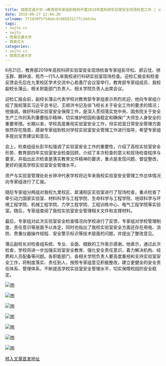 ```yaml
---
title: 西南交通大学->教育部专家组到我校开展2019年度科研实验室安全现场检查工作 | swjtu.cc
date: 2019-06-27 12:44:20
urlname: 771420f5f54bdc9c085831277c34dcba
tags: 
- swjtu.cc
- swjtu
- 西南交通大学
- 西南交大
categories:
- swjtu.cc
- 西南交通大学
---
```



6月21日，教育部2019年高校科研实验室安全现场检查专家组彭华松、郝云忱、禚玉群、魏钟波、苑杰一行5人来我校进行科研实验室现场检查。迎检汇报会和检查反馈会先后在九里校区学术交流中心若愚厅会议室举行，教育部专家组成员、我校副校长蒲云、相关职能部门负责人、相关学院负责人出席会议。

迎检汇报会前，副校长蒲云代表学校对教育部专家组表示热烈欢迎，他向专家组介绍了我校落实习近平总书记、王顺洪书记及徐飞校长关于安全工作的要求的情况；他强调，做好科研实验室安全保障工作，是深入贯彻落实党中央、国务院关于安全生产工作的系列重要指示精神，切实维护校园和谐稳定和确保广大师生人身安全的重要举措。长期以来，学校高度重视实验室安全工作，但实验室日常安全管理方面依然存在隐患，感谢专家组到校对学校实验室安全管理工作进行指导，希望专家组多提出宝贵建议和意见。

会上，检查组组长彭华松强调了实验室安全工作的重要性，介绍了高校实验室安全形势、教育部四年实验室安全检查回顾，介绍了本次检查的意义和现场检查程序与要求，并指出此次检查是落实教育文件精神的要求，重点是发现问题、督促整改，更好的提高学校实验室安全管理水平。

资产与实验室管理处处长钟冲代表学校将近年来我校实验室安全管理工作总体情况向专家组进行了汇报。

随后专家组分两组对我校九里校区、犀浦校区实验室进行了现场检查，重点检查了牵引动力国家实验室、材料科学与工程学院、生命科学与工程学院、地球科学与环境工程学院、机械工程学院、力学工程学院、工程训练中心、电气工程学院等实验室。随后，专家组查阅了我校实验室安全管理相关文件和支撑材料。

最后，专家组对此次实验室安全检查情况向学校进行了反馈，专家组对学校管理制度、责任意识等层面予以肯定，同时也指出了我校实验室安全方面还存在用电、消防、贵重仪器操作规程、安全警示标识等技术层面的问题，并提出了整改意见。

蒲云副校长对检查组系统、专业、全面、细致的工作表示感谢。他表示，通过此次检查，学校将进一步加强实验室安全教育、强化安全责任意识，着力解决机构、经费和人员配备等问题。各职能部门、各相关学院负责人要高度重视和支持实验室安全工作，将制度落实、责任到人，按照专家组意见积极整改，建立更健全的安全责任体系、管理体系，不断提高学校实验室安全管理水平，切实保障校园的安全稳定。



![图](https://news.swjtu.edu.cn/upload/201906/25/201906251716074015.JPG)

![图](https://news.swjtu.edu.cn/upload/201906/25/201906251714501091.jpg)

![图](https://news.swjtu.edu.cn/upload/201906/25/201906251715388069.JPG)

![图](https://news.swjtu.edu.cn/upload/201906/25/201906251713504227.JPG)

![图](https://news.swjtu.edu.cn/upload/201906/25/201906251713076942.JPG)

![图](https://news.swjtu.edu.cn/upload/201906/25/201906251711422003.JPG)

![图](https://news.swjtu.edu.cn/upload/201906/25/201906251659171087.JPG)

[转入文章首发地址](https://news.swjtu.edu.cn/shownews-18618.shtml)